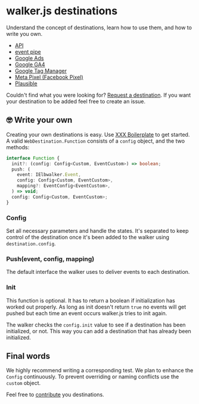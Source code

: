 # walker.js destinations

Understand the concept of destinations, learn how to use them, and how to write you own.

- [API](./api/)
- [event pipe](./event-pipe/)
- [Google Ads](./google-ads/)
- [Google GA4](./google-ga4/)
- [Google Tag Manager](./google-gtm/)
- [Meta Pixel (Facebook Pixel)](./meta-pixel/)
- [Plausible](./plausible/)

Couldn't find what you were looking for? [Request a destination](https://github.com/elbwalker/walker.js/issues/new).
If you want your destination to be added feel free to create an issue.

## 🤓 Write your own

Creating your own destinations is easy. Use [XXX Boilerplate](./xxx_boilerplate/) to get started. A valid `WebDestination.Function` consists of a `config` object, and the two methods:

```ts
interface Function {
  init?: (config: Config<Custom, EventCustom>) => boolean;
  push: (
    event: IElbwalker.Event,
    config: Config<Custom, EventCustom>,
    mapping?: EventConfig<EventCustom>,
  ) => void;
  config: Config<Custom, EventCustom>;
}
```

### Config

Set all necessary parameters and handle the states. It's separated to keep control of the destination once it's been added to the walker using `destination.config`.

### Push(event, config, mapping)

The default interface the walker uses to deliver events to each destination.

### Init

This function is optional. It has to return a boolean if initialization has worked out properly. As long as init doesn't return `true` no events will get pushed but each time an event occurs walker.js tries to init again.

The walker checks the `config.init` value to see if a destination has been initialized, or not. This way you can add a destination that has already been initialized.

## Final words

We highly recommend writing a corresponding test. We plan to enhance the `Config` continuously. To prevent overriding or naming conflicts use the `custom` object.

Feel free to [contribute](https://github.com/elbwalker/walker.js#-contributing) you destinations.

